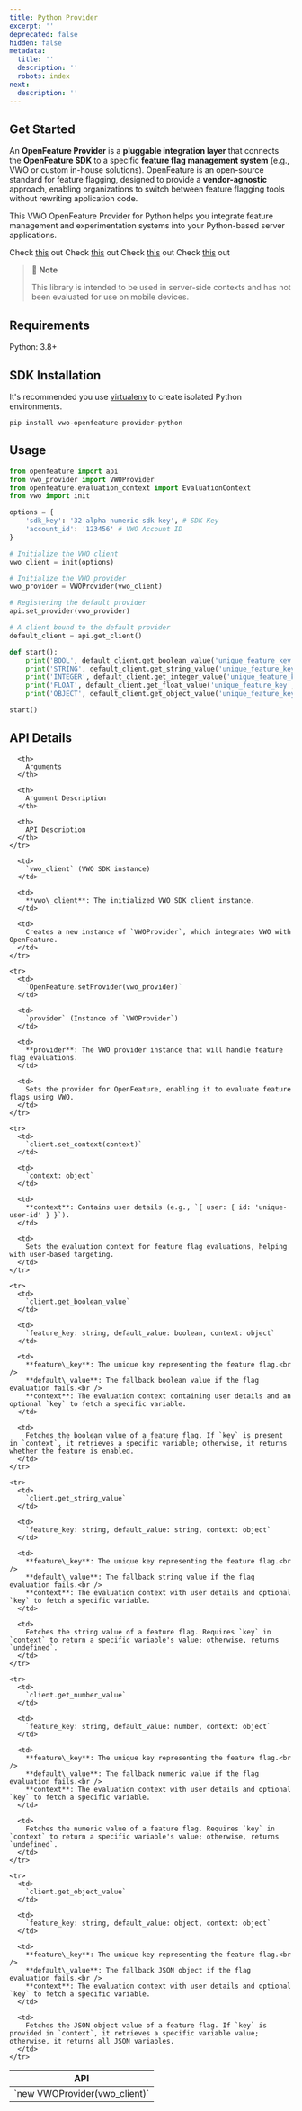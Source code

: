 ```yaml
---
title: Python Provider
excerpt: ''
deprecated: false
hidden: false
metadata:
  title: ''
  description: ''
  robots: index
next:
  description: ''
---
```

## Get Started

An **OpenFeature Provider** is a **pluggable integration layer** that connects the **OpenFeature SDK** to a specific **feature flag management system** (e.g., VWO or custom in-house solutions). OpenFeature is an open-source standard for feature flagging, designed to provide a **vendor-agnostic** approach, enabling organizations to switch between feature flagging tools without rewriting application code.

This VWO OpenFeature Provider for Python helps you integrate feature management and experimentation systems into your Python-based server applications.

<Cards columns={4}>
  <Card title="GitHub Repo" icon="fa-code-commit">
    Check <a href="https://github.com/wingify/vwo-openfeature-provider-python" target="_blank">this</a> out
  </Card>

  <Card title="Published on Pypi" icon="fa-download">
    Check <a href="https://pypi.org/project/vwo-openfeature-provider-python/" target="_blank">this</a> out
  </Card>

  <Card title="OpenFeature Ecosystem" icon="fa-globe-pointer">
    Check <a href="https://openfeature.dev/ecosystem?instant_search%5Bquery%5D=vwo%20python" target="_blank">this</a> out
  </Card>

  <Card title="OpenFeature Docs" icon="fa-book-open">
    Check <a href="https://openfeature.dev/docs/reference/technologies/server/python" target="_blank">this</a> out
  </Card>
</Cards>

> 🚧 **Note**
>
> This library is intended to be used in server-side contexts and has not been evaluated for use on mobile devices.

## Requirements

Python: 3.8+

## SDK Installation

It's recommended you use [virtualenv](https://virtualenv.pypa.io/en/latest/) to create isolated Python environments.

```shell
pip install vwo-openfeature-provider-python
```

## Usage

```python
from openfeature import api
from vwo_provider import VWOProvider
from openfeature.evaluation_context import EvaluationContext
from vwo import init

options = {
    'sdk_key': '32-alpha-numeric-sdk-key', # SDK Key
    'account_id': '123456' # VWO Account ID
}

# Initialize the VWO client
vwo_client = init(options)

# Initialize the VWO provider
vwo_provider = VWOProvider(vwo_client)

# Registering the default provider
api.set_provider(vwo_provider)

# A client bound to the default provider
default_client = api.get_client()

def start():
    print('BOOL', default_client.get_boolean_value('unique_feature_key', False, EvaluationContext(attributes={'id': 'user_id', 'key': 'boolean_variable'})))
    print('STRING', default_client.get_string_value('unique_feature_key', '', EvaluationContext(attributes={'id': 'user_id', 'key': 'string_variable'})))
    print('INTEGER', default_client.get_integer_value('unique_feature_key', 10, EvaluationContext(attributes={'id': 'user_id', 'key': 'number_variable'})))
    print('FLOAT', default_client.get_float_value('unique_feature_key', 10.0, EvaluationContext(attributes={'id': 'user_id', 'key': 'float_variable'})))
    print('OBJECT', default_client.get_object_value('unique_feature_key', {}, EvaluationContext(attributes={'id': 'user_id', 'key': 'json-variable'})))

start()
```

## API Details

<Table align={["left","left","left","left"]}>
  <thead>
    <tr>
      <th>
        API
      </th>

      <th>
        Arguments
      </th>

      <th>
        Argument Description
      </th>

      <th>
        API Description
      </th>
    </tr>
  </thead>

  <tbody>
    <tr>
      <td>
        `new VWOProvider(vwo_client)`
      </td>

      <td>
        `vwo_client` (VWO SDK instance)
      </td>

      <td>
        **vwo\_client**: The initialized VWO SDK client instance.
      </td>

      <td>
        Creates a new instance of `VWOProvider`, which integrates VWO with OpenFeature.
      </td>
    </tr>

    <tr>
      <td>
        `OpenFeature.setProvider(vwo_provider)`
      </td>

      <td>
        `provider` (Instance of `VWOProvider`)
      </td>

      <td>
        **provider**: The VWO provider instance that will handle feature flag evaluations.
      </td>

      <td>
        Sets the provider for OpenFeature, enabling it to evaluate feature flags using VWO.
      </td>
    </tr>

    <tr>
      <td>
        `client.set_context(context)`
      </td>

      <td>
        `context: object`
      </td>

      <td>
        **context**: Contains user details (e.g., `{ user: { id: 'unique-user-id' } }`).
      </td>

      <td>
        Sets the evaluation context for feature flag evaluations, helping with user-based targeting.
      </td>
    </tr>

    <tr>
      <td>
        `client.get_boolean_value`
      </td>

      <td>
        `feature_key: string, default_value: boolean, context: object`
      </td>

      <td>
        **feature\_key**: The unique key representing the feature flag.<br />
        **default\_value**: The fallback boolean value if the flag evaluation fails.<br />
        **context**: The evaluation context containing user details and an optional `key` to fetch a specific variable.
      </td>

      <td>
        Fetches the boolean value of a feature flag. If `key` is present in `context`, it retrieves a specific variable; otherwise, it returns whether the feature is enabled.
      </td>
    </tr>

    <tr>
      <td>
        `client.get_string_value`
      </td>

      <td>
        `feature_key: string, default_value: string, context: object`
      </td>

      <td>
        **feature\_key**: The unique key representing the feature flag.<br />
        **default\_value**: The fallback string value if the flag evaluation fails.<br />
        **context**: The evaluation context with user details and optional `key` to fetch a specific variable.
      </td>

      <td>
        Fetches the string value of a feature flag. Requires `key` in `context` to return a specific variable's value; otherwise, returns `undefined`.
      </td>
    </tr>

    <tr>
      <td>
        `client.get_number_value`
      </td>

      <td>
        `feature_key: string, default_value: number, context: object`
      </td>

      <td>
        **feature\_key**: The unique key representing the feature flag.<br />
        **default\_value**: The fallback numeric value if the flag evaluation fails.<br />
        **context**: The evaluation context with user details and optional `key` to fetch a specific variable.
      </td>

      <td>
        Fetches the numeric value of a feature flag. Requires `key` in `context` to return a specific variable's value; otherwise, returns `undefined`.
      </td>
    </tr>

    <tr>
      <td>
        `client.get_object_value`
      </td>

      <td>
        `feature_key: string, default_value: object, context: object`
      </td>

      <td>
        **feature\_key**: The unique key representing the feature flag.<br />
        **default\_value**: The fallback JSON object if the flag evaluation fails.<br />
        **context**: The evaluation context with user details and optional `key` to fetch a specific variable.
      </td>

      <td>
        Fetches the JSON object value of a feature flag. If `key` is provided in `context`, it retrieves a specific variable value; otherwise, it returns all JSON variables.
      </td>
    </tr>
  </tbody>
</Table>
